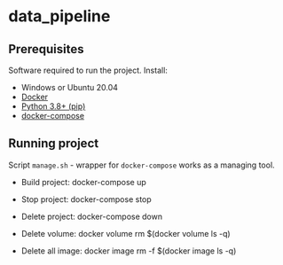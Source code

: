 # data_pipeline
<!-- PREREQUISITES -->
## Prerequisites
Software required to run the project. Install:
- Windows or Ubuntu 20.04
- [Docker](https://docs.docker.com/get-docker/)
- [Python 3.8+ (pip)](https://www.python.org/)
- [docker-compose](https://docs.docker.com/compose/install/)
<!-- RUNNING PROJECT -->
## Running project
Script `manage.sh` - wrapper for `docker-compose` works as a managing tool.

- Build project: docker-compose up

- Stop project: docker-compose stop

- Delete project: docker-compose down
- Delete volume: docker volume rm $(docker volume ls -q)
- Delete all image: docker image rm -f $(docker image ls -q)
